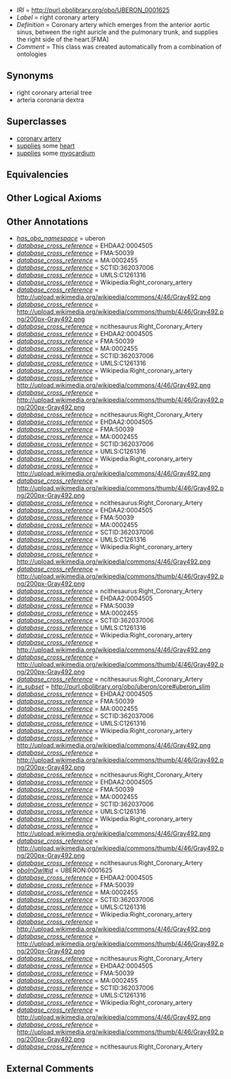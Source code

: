  * *IRI* = http://purl.obolibrary.org/obo/UBERON_0001625
 * *Label* = right coronary artery
 * *Definition* = Coronary artery which emerges from the anterior aortic sinus, between the right auricle and the pulmonary trunk, and supplies the right side of the heart.[FMA]
 * *Comment* = This class was created automatically from a combination of ontologies

## Synonyms

 * right coronary arterial tree
 * arteria coronaria dextra

## Superclasses

 * [coronary artery](../../UBERON/21/UBERON_0001621.md)
 * [supplies](../../FMA/03/FMA_86003.md) some [heart](../../UBERON/48/UBERON_0000948.md)
 * [supplies](../../FMA/03/FMA_86003.md) some [myocardium](../../UBERON/49/UBERON_0002349.md)

## Equivalencies


## Other Logical Axioms


## Other Annotations

 * *[has_obo_namespace](../../ce/oboInOwl#hasOBONamespace.md)* = uberon
 * *[database_cross_reference](../../ef/oboInOwl#hasDbXref.md)* = EHDAA2:0004505
 * *[database_cross_reference](../../ef/oboInOwl#hasDbXref.md)* = FMA:50039
 * *[database_cross_reference](../../ef/oboInOwl#hasDbXref.md)* = MA:0002455
 * *[database_cross_reference](../../ef/oboInOwl#hasDbXref.md)* = SCTID:362037006
 * *[database_cross_reference](../../ef/oboInOwl#hasDbXref.md)* = UMLS:C1261316
 * *[database_cross_reference](../../ef/oboInOwl#hasDbXref.md)* = Wikipedia:Right_coronary_artery
 * *[database_cross_reference](../../ef/oboInOwl#hasDbXref.md)* = http://upload.wikimedia.org/wikipedia/commons/4/46/Gray492.png
 * *[database_cross_reference](../../ef/oboInOwl#hasDbXref.md)* = http://upload.wikimedia.org/wikipedia/commons/thumb/4/46/Gray492.png/200px-Gray492.png
 * *[database_cross_reference](../../ef/oboInOwl#hasDbXref.md)* = ncithesaurus:Right_Coronary_Artery
 * *[database_cross_reference](../../ef/oboInOwl#hasDbXref.md)* = EHDAA2:0004505
 * *[database_cross_reference](../../ef/oboInOwl#hasDbXref.md)* = FMA:50039
 * *[database_cross_reference](../../ef/oboInOwl#hasDbXref.md)* = MA:0002455
 * *[database_cross_reference](../../ef/oboInOwl#hasDbXref.md)* = SCTID:362037006
 * *[database_cross_reference](../../ef/oboInOwl#hasDbXref.md)* = UMLS:C1261316
 * *[database_cross_reference](../../ef/oboInOwl#hasDbXref.md)* = Wikipedia:Right_coronary_artery
 * *[database_cross_reference](../../ef/oboInOwl#hasDbXref.md)* = http://upload.wikimedia.org/wikipedia/commons/4/46/Gray492.png
 * *[database_cross_reference](../../ef/oboInOwl#hasDbXref.md)* = http://upload.wikimedia.org/wikipedia/commons/thumb/4/46/Gray492.png/200px-Gray492.png
 * *[database_cross_reference](../../ef/oboInOwl#hasDbXref.md)* = ncithesaurus:Right_Coronary_Artery
 * *[database_cross_reference](../../ef/oboInOwl#hasDbXref.md)* = EHDAA2:0004505
 * *[database_cross_reference](../../ef/oboInOwl#hasDbXref.md)* = FMA:50039
 * *[database_cross_reference](../../ef/oboInOwl#hasDbXref.md)* = MA:0002455
 * *[database_cross_reference](../../ef/oboInOwl#hasDbXref.md)* = SCTID:362037006
 * *[database_cross_reference](../../ef/oboInOwl#hasDbXref.md)* = UMLS:C1261316
 * *[database_cross_reference](../../ef/oboInOwl#hasDbXref.md)* = Wikipedia:Right_coronary_artery
 * *[database_cross_reference](../../ef/oboInOwl#hasDbXref.md)* = http://upload.wikimedia.org/wikipedia/commons/4/46/Gray492.png
 * *[database_cross_reference](../../ef/oboInOwl#hasDbXref.md)* = http://upload.wikimedia.org/wikipedia/commons/thumb/4/46/Gray492.png/200px-Gray492.png
 * *[database_cross_reference](../../ef/oboInOwl#hasDbXref.md)* = ncithesaurus:Right_Coronary_Artery
 * *[database_cross_reference](../../ef/oboInOwl#hasDbXref.md)* = EHDAA2:0004505
 * *[database_cross_reference](../../ef/oboInOwl#hasDbXref.md)* = FMA:50039
 * *[database_cross_reference](../../ef/oboInOwl#hasDbXref.md)* = MA:0002455
 * *[database_cross_reference](../../ef/oboInOwl#hasDbXref.md)* = SCTID:362037006
 * *[database_cross_reference](../../ef/oboInOwl#hasDbXref.md)* = UMLS:C1261316
 * *[database_cross_reference](../../ef/oboInOwl#hasDbXref.md)* = Wikipedia:Right_coronary_artery
 * *[database_cross_reference](../../ef/oboInOwl#hasDbXref.md)* = http://upload.wikimedia.org/wikipedia/commons/4/46/Gray492.png
 * *[database_cross_reference](../../ef/oboInOwl#hasDbXref.md)* = http://upload.wikimedia.org/wikipedia/commons/thumb/4/46/Gray492.png/200px-Gray492.png
 * *[database_cross_reference](../../ef/oboInOwl#hasDbXref.md)* = ncithesaurus:Right_Coronary_Artery
 * *[database_cross_reference](../../ef/oboInOwl#hasDbXref.md)* = EHDAA2:0004505
 * *[database_cross_reference](../../ef/oboInOwl#hasDbXref.md)* = FMA:50039
 * *[database_cross_reference](../../ef/oboInOwl#hasDbXref.md)* = MA:0002455
 * *[database_cross_reference](../../ef/oboInOwl#hasDbXref.md)* = SCTID:362037006
 * *[database_cross_reference](../../ef/oboInOwl#hasDbXref.md)* = UMLS:C1261316
 * *[database_cross_reference](../../ef/oboInOwl#hasDbXref.md)* = Wikipedia:Right_coronary_artery
 * *[database_cross_reference](../../ef/oboInOwl#hasDbXref.md)* = http://upload.wikimedia.org/wikipedia/commons/4/46/Gray492.png
 * *[database_cross_reference](../../ef/oboInOwl#hasDbXref.md)* = http://upload.wikimedia.org/wikipedia/commons/thumb/4/46/Gray492.png/200px-Gray492.png
 * *[database_cross_reference](../../ef/oboInOwl#hasDbXref.md)* = ncithesaurus:Right_Coronary_Artery
 * *[in_subset](../../et/oboInOwl#inSubset.md)* = http://purl.obolibrary.org/obo/uberon/core#uberon_slim
 * *[database_cross_reference](../../ef/oboInOwl#hasDbXref.md)* = EHDAA2:0004505
 * *[database_cross_reference](../../ef/oboInOwl#hasDbXref.md)* = FMA:50039
 * *[database_cross_reference](../../ef/oboInOwl#hasDbXref.md)* = MA:0002455
 * *[database_cross_reference](../../ef/oboInOwl#hasDbXref.md)* = SCTID:362037006
 * *[database_cross_reference](../../ef/oboInOwl#hasDbXref.md)* = UMLS:C1261316
 * *[database_cross_reference](../../ef/oboInOwl#hasDbXref.md)* = Wikipedia:Right_coronary_artery
 * *[database_cross_reference](../../ef/oboInOwl#hasDbXref.md)* = http://upload.wikimedia.org/wikipedia/commons/4/46/Gray492.png
 * *[database_cross_reference](../../ef/oboInOwl#hasDbXref.md)* = http://upload.wikimedia.org/wikipedia/commons/thumb/4/46/Gray492.png/200px-Gray492.png
 * *[database_cross_reference](../../ef/oboInOwl#hasDbXref.md)* = ncithesaurus:Right_Coronary_Artery
 * *[database_cross_reference](../../ef/oboInOwl#hasDbXref.md)* = EHDAA2:0004505
 * *[database_cross_reference](../../ef/oboInOwl#hasDbXref.md)* = FMA:50039
 * *[database_cross_reference](../../ef/oboInOwl#hasDbXref.md)* = MA:0002455
 * *[database_cross_reference](../../ef/oboInOwl#hasDbXref.md)* = SCTID:362037006
 * *[database_cross_reference](../../ef/oboInOwl#hasDbXref.md)* = UMLS:C1261316
 * *[database_cross_reference](../../ef/oboInOwl#hasDbXref.md)* = Wikipedia:Right_coronary_artery
 * *[database_cross_reference](../../ef/oboInOwl#hasDbXref.md)* = http://upload.wikimedia.org/wikipedia/commons/4/46/Gray492.png
 * *[database_cross_reference](../../ef/oboInOwl#hasDbXref.md)* = http://upload.wikimedia.org/wikipedia/commons/thumb/4/46/Gray492.png/200px-Gray492.png
 * *[database_cross_reference](../../ef/oboInOwl#hasDbXref.md)* = ncithesaurus:Right_Coronary_Artery
 * *[oboInOwl#id](../../id/oboInOwl#id.md)* = UBERON:0001625
 * *[database_cross_reference](../../ef/oboInOwl#hasDbXref.md)* = EHDAA2:0004505
 * *[database_cross_reference](../../ef/oboInOwl#hasDbXref.md)* = FMA:50039
 * *[database_cross_reference](../../ef/oboInOwl#hasDbXref.md)* = MA:0002455
 * *[database_cross_reference](../../ef/oboInOwl#hasDbXref.md)* = SCTID:362037006
 * *[database_cross_reference](../../ef/oboInOwl#hasDbXref.md)* = UMLS:C1261316
 * *[database_cross_reference](../../ef/oboInOwl#hasDbXref.md)* = Wikipedia:Right_coronary_artery
 * *[database_cross_reference](../../ef/oboInOwl#hasDbXref.md)* = http://upload.wikimedia.org/wikipedia/commons/4/46/Gray492.png
 * *[database_cross_reference](../../ef/oboInOwl#hasDbXref.md)* = http://upload.wikimedia.org/wikipedia/commons/thumb/4/46/Gray492.png/200px-Gray492.png
 * *[database_cross_reference](../../ef/oboInOwl#hasDbXref.md)* = ncithesaurus:Right_Coronary_Artery
 * *[database_cross_reference](../../ef/oboInOwl#hasDbXref.md)* = EHDAA2:0004505
 * *[database_cross_reference](../../ef/oboInOwl#hasDbXref.md)* = FMA:50039
 * *[database_cross_reference](../../ef/oboInOwl#hasDbXref.md)* = MA:0002455
 * *[database_cross_reference](../../ef/oboInOwl#hasDbXref.md)* = SCTID:362037006
 * *[database_cross_reference](../../ef/oboInOwl#hasDbXref.md)* = UMLS:C1261316
 * *[database_cross_reference](../../ef/oboInOwl#hasDbXref.md)* = Wikipedia:Right_coronary_artery
 * *[database_cross_reference](../../ef/oboInOwl#hasDbXref.md)* = http://upload.wikimedia.org/wikipedia/commons/4/46/Gray492.png
 * *[database_cross_reference](../../ef/oboInOwl#hasDbXref.md)* = http://upload.wikimedia.org/wikipedia/commons/thumb/4/46/Gray492.png/200px-Gray492.png
 * *[database_cross_reference](../../ef/oboInOwl#hasDbXref.md)* = ncithesaurus:Right_Coronary_Artery

## External Comments

